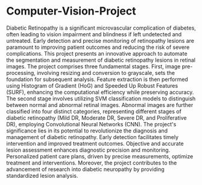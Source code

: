 # Computer-Vision-Project
Diabetic Retinopathy is a significant microvascular complication of diabetes, often leading to vision impairment and blindness if left undetected and untreated. Early detection and precise monitoring of retinopathy lesions are paramount to improving patient outcomes and reducing the risk of severe complications. This project presents an innovative approach to automate the segmentation and measurement of diabetic retinopathy lesions in retinal images. The project comprises three fundamental stages. First, image pre-processing, involving resizing and conversion to grayscale, sets the foundation for subsequent analysis. Feature extraction is then performed using Histogram of Gradient (HoG) and Speeded Up Robust Features (SURF), enhancing the computational efficiency while preserving accuracy. The second stage involves utilizing SVM classification models to distinguish between normal and abnormal retinal images. Abnormal images are further classified into four distinct categories, representing different stages of diabetic retinopathy (Mild DR, Moderate DR, Severe DR, and Proliferative DR), employing Convolutional Neural Networks (CNN). The project's significance lies in its potential to revolutionize the diagnosis and management of diabetic retinopathy. Early detection facilitates timely intervention and improved treatment outcomes. Objective and accurate lesion assessment enhances diagnostic precision and monitoring. Personalized patient care plans, driven by precise measurements, optimize treatment and interventions. Moreover, the project contributes to the advancement of research into diabetic neuropathy by providing standardized lesion analysis.
